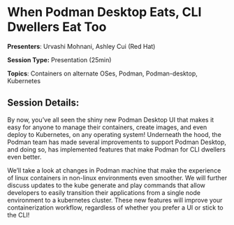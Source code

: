 # When Podman Desktop Eats, CLI Dwellers Eat Too 

**Presenters**: Urvashi Mohnani, Ashley Cui (Red Hat)

**Session Type:** Presentation (25min)

**Topics**: Containers on alternate OSes, Podman, Podman-desktop, Kubernetes

## Session Details:

By now, you’ve all seen the shiny new Podman Desktop UI that makes it easy for anyone to manage their containers, create images, and even deploy to Kubernetes, on any operating system! Underneath the hood, the Podman team has made several improvements to support Podman Desktop, and doing so, has implemented features that make Podman for CLI dwellers even better. 

We’ll take a look at changes in Podman machine that make the experience of linux containers in non-linux environments even smoother. We will further discuss updates to the kube generate and play commands that allow developers to easily transition their applications from a single node environment to a kubernetes cluster. These new features will improve your containerization workflow, regardless of whether you prefer a UI or stick to the CLI!